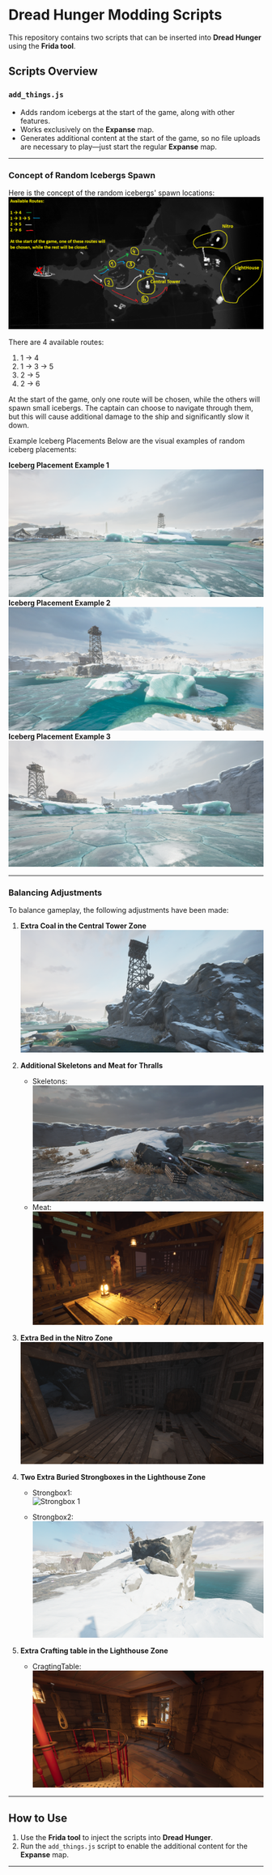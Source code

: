 # Dread Hunger Modding Scripts

This repository contains two scripts that can be inserted into **Dread Hunger** using the **Frida tool**.

## Scripts Overview

### `add_things.js`
- Adds random icebergs at the start of the game, along with other features.
- Works exclusively on the **Expanse** map.
- Generates additional content at the start of the game, so no file uploads are necessary to play—just start the regular **Expanse** map.

---

### Concept of Random Icebergs Spawn

Here is the concept of the random icebergs' spawn locations:
![Random Icebergs Spawn](Images/Expanse_Groups_ver1.png)

There are 4 available routes:
1. 1 → 4  
2. 1 → 3 → 5  
3. 2 → 5  
4. 2 → 6  

At the start of the game, only one route will be chosen, while the others will spawn small icebergs. The captain can choose to navigate through them, but this will cause additional damage to the ship and significantly slow it down.

Example Iceberg Placements
Below are the visual examples of random iceberg placements:

**Iceberg Placement Example 1**
![Iceberg Placement Example 1](Images/Point_3.png)
**Iceberg Placement Example 2**
![Iceberg Placement Example 2](Images/Point_5.png)
**Iceberg Placement Example 3**
![Iceberg Placement Example 3](Images/Point_6.png)

---

### Balancing Adjustments

To balance gameplay, the following adjustments have been made:

1. **Extra Coal in the Central Tower Zone**  
   ![Coal in Central Tower](Images/Extra_coal_Central_zone.png)

2. **Additional Skeletons and Meat for Thralls**  
   - Skeletons:  
     ![Skeletons](Images/Extra_skeleton_Central_zone.png)  
   - Meat:  
     ![Meat](Images/Extra_meat_and_skeleton_Central_Zone.png)

3. **Extra Bed in the Nitro Zone**  
   ![Extra Bed](Images/Extra_bed_nitro_Zone.png)

4. **Two Extra Buried Strongboxes in the Lighthouse Zone**  
    - Strongbox1:  
     ![Strongbox 1](Images/Extra_StrongBox_LightHouse_Zone.png)  
	 
	- Strongbox2:  
	 ![Strongbox 2](Images/Extra_StrongBox2_LightHouse_Zone.png)  
	 
5. **Extra Crafting table in the Lighthouse Zone**  
	- CragtingTable: 
	 ![CragtingTable](Images/Extra_CraftingTable_LightHouse_Zone.png)  
---

## How to Use

1. Use the **Frida tool** to inject the scripts into **Dread Hunger**.
2. Run the `add_things.js` script to enable the additional content for the **Expanse** map.

---


